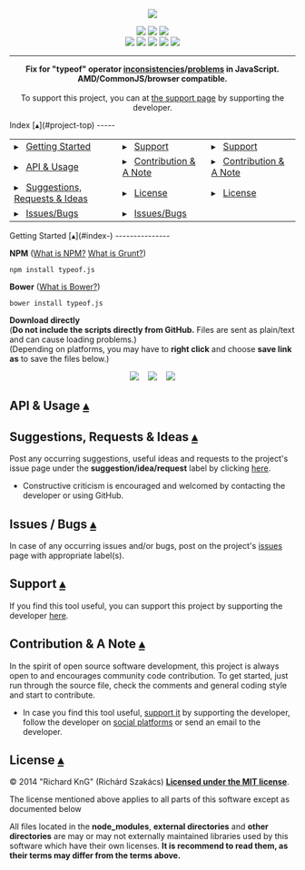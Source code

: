 <p align="center">
    <a title="typeof.js" id="project-top" href="#project-top"><img src="doc/logo/typeof.js_logo.png"/></a>
</p>
<p align="center">
    <a title="Latest Release" href="https://github.com/richard-kng/typeof.js/releases"><img src="http://img.shields.io/github/release/richard-kng/typeof.js.svg"/></a>
    <a title="Project Related Chat" href="https://gitter.im/richard-kng/typeof.js?utm_source=badge&utm_medium=badge&utm_campaign=pr-badge"><img src="https://badges.gitter.im/Join Chat.svg"/></a>    
    <a title="Link to License" href="#license-"><img src="http://img.shields.io/:license-MIT-blue.svg"/></a>
<br>
    <a title="Travis CI" href="https://travis-ci.org/richard-kng/typeof.js"><img src="https://travis-ci.org/richard-kng/typeof.js.svg?branch=master"/></a>
    <a title="Coveralls" href='https://coveralls.io/r/richard-kng/typeof.js?branch=master'><img src='https://coveralls.io/repos/richard-kng/typeof.js/badge.png?branch=master'/></a>
    <a title="David" href="https://david-dm.org/richard-kng/typeof.js"><img src="https://david-dm.org/richard-kng/typeof.js.svg"/></a>
    <a title="David" href="https://david-dm.org/richard-kng/typeof.js#info=peerDependencies"><img src="https://david-dm.org/richard-kng/typeof.js/peer-status.svg"/></a>
    <a title="David" href="https://david-dm.org/richard-kng/typeof.js#info=devDependencies"><img src="https://david-dm.org/richard-kng/typeof.js/dev-status.svg"/></a>    
</p>
<hr>
<a id="project-description" href="#project-description"></a>
<p align="center">
<b>Fix for "typeof" operator <a href="https://developer.mozilla.org/en-US/docs/Web/JavaScript/Reference/Operators/typeof">inconsistencies</a>/<a href="http://javascript.crockford.com/remedial.html">problems</a> in JavaScript.<br/>
AMD/CommonJS/browser compatible.</b>
<br>
<br>
To support this project, you can at <a href="http://richard-kng.github.io/support/">the support page</a> by supporting the developer.
</p>
Index [&#9652;](#project-top)
-----
<table>
    <tr>
        <td>&#9656; &nbsp;&nbsp;<a href="#getting-started-">Getting Started</a></td>
        <td>&#9656; &nbsp;&nbsp;<a href="#support-">Support</a></td>
        <td>&#9656; &nbsp;&nbsp;<a href="#support-">Support</a></td>
    </tr>
    <tr>
        <td>&#9656; &nbsp;&nbsp;<a href="#api--usage-">API & Usage</a></td>
        <td>&#9656; &nbsp;&nbsp;<a href="#contribution--a-note-">Contribution & A Note</a></td>
        <td>&#9656; &nbsp;&nbsp;<a href="#contribution--a-note-">Contribution & A Note</a></td>
    </tr>
    <tr>
        <td>&#9656; &nbsp;&nbsp;<a href="#suggestions-requests--ideas-">Suggestions, Requests & Ideas</a></td>
        <td>&#9656; &nbsp;&nbsp;<a href="#license-">License</a></td>
        <td>&#9656; &nbsp;&nbsp;<a href="#license-">License</a></td>
    </tr>
    <tr>
        <td>&#9656; &nbsp;&nbsp;<a href="#issues--bugs-">Issues/Bugs</a></td>
        <td>&#9656; &nbsp;&nbsp;<a href="#issues--bugs-">Issues/Bugs</a></td>
    </tr>
</table>
Getting Started [&#9652;](#index-)
---------------

__NPM__ ([What is NPM?](https://docs.nodejitsu.com/articles/getting-started/npm/what-is-npm) [What is Grunt?](http://gruntjs.com/))

    npm install typeof.js

__Bower__ ([What is Bower?](http://bower.io/))

    bower install typeof.js

__Download directly__ <br>
(<b>Do not include the scripts directly from GitHub.</b> Files are sent as plain/text and can cause loading problems.) <br>
(Depending on platforms, you may have to <b>right click</b> and choose <b>save link as</b> to save the files below.)
<p align="center">
    <a href="https://raw.githubusercontent.com/richard-kng/typeof.js/master/dist/typeof.js" download><img src="http://img.shields.io/badge/download-DEVELOPMENT-brightgreen.svg"/></a>
    &nbsp;&nbsp;
    <a href="https://raw.githubusercontent.com/richard-kng/typeof.js/master/dist/typeof.min.js" download><img src="http://img.shields.io/badge/download-PRODUCTION-red.svg"/></a>
    &nbsp;&nbsp;
    <a href="https://raw.githubusercontent.com/richard-kng/typeof.js/master/dist/typeof.js.zip" download><img src="http://img.shields.io/badge/download-.ZIP with DOCUMENTATION-blue.svg"/></a>
</p>

API & Usage [&#9652;](#index-)
-----------

Suggestions, Requests & Ideas [&#9652;](#index-)
-----------------------------
Post any occurring suggestions, useful ideas and requests to the project's issue page under the __suggestion/idea/request__ label by clicking [here](https://github.com/richard-kng/typeof.js/labels/suggestion/idea/request).

 - Constructive criticism is encouraged and welcomed by contacting the developer or using GitHub.

Issues / Bugs [&#9652;](#index-)
-------------
In case of any occurring issues and/or bugs, post on the project's [issues](https://github.com/richard-kng/typeof.js/issues) page with appropriate label(s).

Support [&#9652;](#index-)
-------
If you find this tool useful, you can support this project by supporting the developer [here](http://richard-kng.github.io/support/).

Contribution & A Note [&#9652;](#index-)
---------------------
In the spirit of open source software development, this project is always open to and encourages community code contribution. To get started, just run through the source file, check the comments and general coding style and start to contribute.

- In case you find this tool useful, [support it](http://richard-kng.github.io/support/) by supporting the developer, follow the developer on [social platforms](http://richard-kng.github.io/support/#social) or send an email to the developer.

License [&#9652;](#index-)
-------
&copy; 2014 "Richard KnG" (Richárd Szakács) <a href="LICENSE-MIT.txt"><b>Licensed under the MIT license</b></a>.

The license mentioned above applies to all parts of this software except as
documented below

All files located in the <b>node_modules</b>, <b>external directories</b> and <b>other directories</b>
are may or may not externally maintained libraries used by this software which have their
own licenses. <b>It is recommend to read them, as their terms may differ from the terms above.</b>
